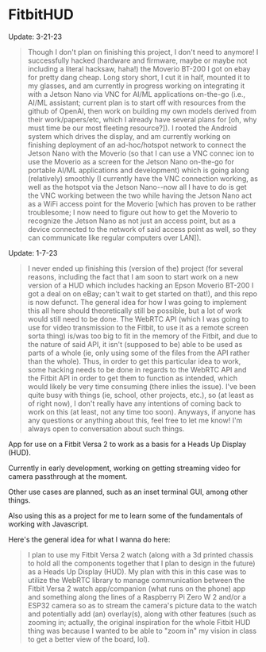 # FitbitHUD

Update: 3-21-23
> Though I don't plan on finishing this project, I don't need to anymore! I successfully hacked (hardware and firmware, maybe or maybe not including a literal hacksaw, haha!) the Moverio BT-200 I got on ebay for pretty dang cheap. Long story short, I cut it in half, mounted it to my glasses, and am currently in progress working on integrating it with a Jetson Nano via VNC for AI/ML applications on-the-go (i.e., AI/ML assistant; current plan is to start off with resources from the github of OpenAI, then work on building my own models derived from their work/papers/etc, which I already have several plans for [oh, why must time be our most fleeting resource?]). I rooted the Android system which drives the display, and am currently working on finishing deployment of an ad-hoc/hotspot network to connect the Jetson Nano with the Moverio (so that I can use a VNC connec ion to use the Moverio as a screen for the Jetson Nano on-the-go for portable AI/ML applications and development) which is going along (relatively) smoothly (I currently have the VNC connection working, as well as the hotspot via the Jetson Nano--now all I have to do is get the VNC working between the two while having the Jetson Nano act as a WiFi access point for the Moverio [which has proven to be rather troublesome; I now need to figure out how to get the Moverio to recognize the Jetson Nano as not just an access point, but as a device connected to the network of said access point as well, so they can communicate like regular computers over LAN]).

Update: 1-7-23
> I never ended up finishing this (version of the) project (for several reasons, including the fact that I am soon to start work on a new version of a HUD which includes hacking an Epson Moverio BT-200 I got a deal on on eBay; can't wait to get started on that!), and this repo is now defunct. The general idea for how I was going to implement this all here should theoretically still be possible, but a lot of work would still need to be done. The WebRTC API (which I was going to use for video transmission to the Fitbit, to use it as a remote screen sorta thing) is/was too big to fit in the memory of the Fitbit, and due to the nature of said API, it isn't (supposed to be) able to be used as parts of a whole (ie, only using some of the files from the API rather than the whole). Thus, in order to get this particular idea to work, some hacking needs to be done in regards to the WebRTC API and the Fitbit API in order to get them to function as intended, which would likely be very time consuming (there inlies the issue). I've been quite busy with things (ie, school, other projects, etc.), so (at least as of right now), I don't really have any intentions of coming back to work on this (at least, not any time too soon). Anyways, if anyone has any questions or anything about this, feel free to let me know! I'm always open to conversation about such things.

App for use on a Fitbit Versa 2 to work as a basis for a Heads Up Display (HUD).

Currently in early development, working on getting streaming video for camera passthrough at the moment.

Other use cases are planned, such as an inset terminal GUI, among other things.

Also using this as a project for me to learn some of the fundamentals of working with Javascript.

Here's the general idea for what I wanna do here:
> I plan to use my Fitbit Versa 2 watch (along with a 3d printed chassis to hold all the components together
> that I plan to design in the future) as a Heads Up Display (HUD). My plan with this in this case was to utilize the
> WebRTC library to manage communication between the Fitbit Versa 2 watch app/companion (what runs on the phone) app
> and something along the lines of a Raspberry Pi Zero W 2 and/or a ESP32 camera so as to stream the camera's picture 
> data to the watch and potentially add (an) overlay(s), along with other features (such as zooming in; actually, the
> original inspiration for the whole Fitbit HUD thing was because I wanted to be able to "zoom in" my vision in class
> to get a better view of the board, lol).

